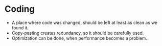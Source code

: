  # Coding
 
 - A place where code was changed, should be left at least as clean as we found it.
 - Copy-pasting creates redundancy, so it should be carefully used.
 - Optimization can be done, when performance becomes a problem.

